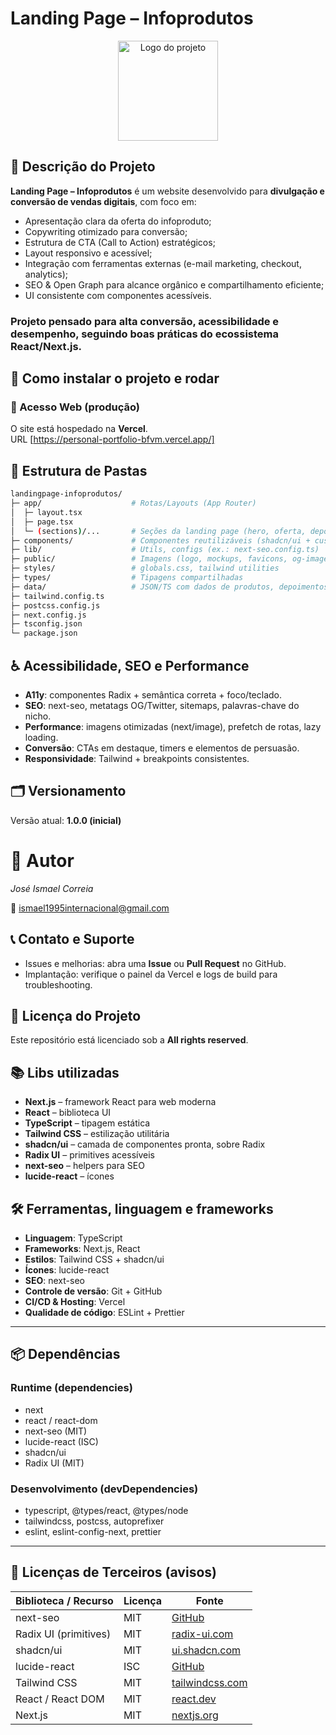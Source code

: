 
# Landing Page – Infoprodutos

<p align="center">
  <img src="./public/logo.png" alt="Logo do projeto" width="160" />
</p>

## 📖 Descrição do Projeto

**Landing Page – Infoprodutos** é um website desenvolvido para **divulgação e conversão de vendas digitais**, com foco em:

- Apresentação clara da oferta do infoproduto;  
- Copywriting otimizado para conversão;  
- Estrutura de CTA (Call to Action) estratégicos;  
- Layout responsivo e acessível;  
- Integração com ferramentas externas (e-mail marketing, checkout, analytics);  
- SEO & Open Graph para alcance orgânico e compartilhamento eficiente;  
- UI consistente com componentes acessíveis.  

### Projeto pensado para **alta conversão, acessibilidade e desempenho**, seguindo boas práticas do ecossistema **React/Next.js**.

## 🚀 Como instalar o projeto e rodar

### 🔗 Acesso Web (produção)
O site está hospedado na **Vercel**.  
URL [https://personal-portfolio-bfvm.vercel.app/]


## 📂 Estrutura de Pastas 
```bash
landingpage-infoprodutos/
├─ app/                    # Rotas/Layouts (App Router)
│  ├─ layout.tsx
│  ├─ page.tsx
│  └─ (sections)/...       # Seções da landing page (hero, oferta, depoimentos)
├─ components/             # Componentes reutilizáveis (shadcn/ui + custom)
├─ lib/                    # Utils, configs (ex.: next-seo.config.ts)
├─ public/                 # Imagens (logo, mockups, favicons, og-images)
├─ styles/                 # globals.css, tailwind utilities
├─ types/                  # Tipagens compartilhadas
├─ data/                   # JSON/TS com dados de produtos, depoimentos
├─ tailwind.config.ts
├─ postcss.config.js
├─ next.config.js
├─ tsconfig.json
└─ package.json
````

## ♿ Acessibilidade, SEO e Performance

* **A11y**: componentes Radix + semântica correta + foco/teclado.
* **SEO**: next-seo, metatags OG/Twitter, sitemaps, palavras-chave do nicho.
* **Performance**: imagens otimizadas (next/image), prefetch de rotas, lazy loading.
* **Conversão**: CTAs em destaque, timers e elementos de persuasão.
* **Responsividade**: Tailwind + breakpoints consistentes.


## 🗂 Versionamento

Versão atual: **1.0.0 (inicial)**


# 👤 Autor

*José Ismael Correia*

📧 [ismael1995internacional@gmail.com](mailto:ismael1995internacional@gmail.com)


## 📞 Contato e Suporte

* Issues e melhorias: abra uma **Issue** ou **Pull Request** no GitHub.
* Implantação: verifique o painel da Vercel e logs de build para troubleshooting.


## 📜 Licença do Projeto

Este repositório está licenciado sob a **All rights reserved**.



## 📚 Libs utilizadas

* **Next.js** – framework React para web moderna
* **React** – biblioteca UI
* **TypeScript** – tipagem estática
* **Tailwind CSS** – estilização utilitária
* **shadcn/ui** – camada de componentes pronta, sobre Radix
* **Radix UI** – primitives acessíveis
* **next-seo** – helpers para SEO
* **lucide-react** – ícones


## 🛠 Ferramentas, linguagem e frameworks

* **Linguagem**: TypeScript
* **Frameworks**: Next.js, React
* **Estilos**: Tailwind CSS + shadcn/ui
* **Ícones**: lucide-react
* **SEO**: next-seo
* **Controle de versão**: Git + GitHub
* **CI/CD & Hosting**: Vercel
* **Qualidade de código**: ESLint + Prettier

---

## 📦 Dependências

### Runtime (dependencies)

* next
* react / react-dom
* next-seo (MIT)
* lucide-react (ISC)
* shadcn/ui
* Radix UI (MIT)

### Desenvolvimento (devDependencies)

* typescript, @types/react, @types/node
* tailwindcss, postcss, autoprefixer
* eslint, eslint-config-next, prettier

---

## 📄 Licenças de Terceiros (avisos)

| Biblioteca / Recurso  | Licença | Fonte                                            |
| --------------------- | ------- | ------------------------------------------------ |
| next-seo              | MIT     | [GitHub](https://github.com/garmeeh/next-seo)    |
| Radix UI (primitives) | MIT     | [radix-ui.com](https://www.radix-ui.com/)        |
| shadcn/ui             | MIT     | [ui.shadcn.com](https://ui.shadcn.com/)          |
| lucide-react          | ISC     | [GitHub](https://github.com/lucide-icons/lucide) |
| Tailwind CSS          | MIT     | [tailwindcss.com](https://tailwindcss.com/)      |
| React / React DOM     | MIT     | [react.dev](https://react.dev/)                  |
| Next.js               | MIT     | [nextjs.org](https://nextjs.org/)                |


